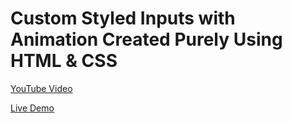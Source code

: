 <h1>Custom Styled Inputs with Animation Created Purely Using HTML &amp; CSS</h1>

<p>
    <a href="https://youtu.be/sxQ8WR2mEqE" target="_blank" title="Watch The Video">YouTube Video</a>
</p>
<p>
    <a href="https://programming-th-world.github.io/Custom-Styled-Inputs-with-Animation-HTML-CSS/" target="_blank" title="Checkout Live">Live Demo</a>
</p>
